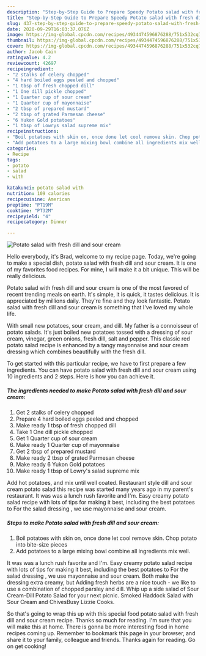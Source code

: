 ```yaml
---
description: "Step-by-Step Guide to Prepare Speedy Potato salad with fresh dill and sour cream"
title: "Step-by-Step Guide to Prepare Speedy Potato salad with fresh dill and sour cream"
slug: 437-step-by-step-guide-to-prepare-speedy-potato-salad-with-fresh-dill-and-sour-cream
date: 2020-09-29T16:03:37.076Z
image: https://img-global.cpcdn.com/recipes/4934474596876288/751x532cq70/potato-salad-with-fresh-dill-and-sour-cream-recipe-main-photo.jpg
thumbnail: https://img-global.cpcdn.com/recipes/4934474596876288/751x532cq70/potato-salad-with-fresh-dill-and-sour-cream-recipe-main-photo.jpg
cover: https://img-global.cpcdn.com/recipes/4934474596876288/751x532cq70/potato-salad-with-fresh-dill-and-sour-cream-recipe-main-photo.jpg
author: Jacob Cain
ratingvalue: 4.2
reviewcount: 42697
recipeingredient:
- "2 stalks of celery chopped"
- "4 hard boiled eggs peeled and chopped"
- "1 tbsp of fresh chopped dill"
- "1 One dill pickle chopped"
- "1 Quarter cup of sour cream"
- "1 Quarter cup of mayonnaise"
- "2 tbsp of prepared mustard"
- "2 tbsp of grated Parmesan cheese"
- "6 Yukon Gold potatoes"
- "1 tbsp of Lowrys salad supreme mix"
recipeinstructions:
- "Boil potatoes with skin on, once done let cool remove skin. Chop potato into bite-size pieces"
- "Add potatoes to a large mixing bowl combine all ingredients mix well."
categories:
- Recipe
tags:
- potato
- salad
- with

katakunci: potato salad with 
nutrition: 109 calories
recipecuisine: American
preptime: "PT19M"
cooktime: "PT32M"
recipeyield: "4"
recipecategory: Dinner

---
```



![Potato salad with fresh dill and sour cream](https://img-global.cpcdn.com/recipes/4934474596876288/751x532cq70/potato-salad-with-fresh-dill-and-sour-cream-recipe-main-photo.jpg)

Hello everybody, it's Brad, welcome to my recipe page. Today, we're going to make a special dish, potato salad with fresh dill and sour cream. It is one of my favorites food recipes. For mine, I will make it a bit unique. This will be really delicious.

Potato salad with fresh dill and sour cream is one of the most favored of recent trending meals on earth. It's simple, it is quick, it tastes delicious. It is appreciated by millions daily. They're fine and they look fantastic. Potato salad with fresh dill and sour cream is something that I've loved my whole life.

With small new potatoes, sour cream, and dill. My father is a connoisseur of potato salads. It&#39;s just boiled new potatoes tossed with a dressing of sour cream, vinegar, green onions, fresh dill, salt and pepper. This classic red potato salad recipe is enhanced by a tangy mayonnaise and sour cream dressing which combines beautifully with the fresh dill.


To get started with this particular recipe, we have to first prepare a few ingredients. You can have potato salad with fresh dill and sour cream using 10 ingredients and 2 steps. Here is how you can achieve it.

<!--inarticleads1-->

##### The ingredients needed to make Potato salad with fresh dill and sour cream:

1. Get 2 stalks of celery chopped
1. Prepare 4 hard boiled eggs peeled and chopped
1. Make ready 1 tbsp of fresh chopped dill
1. Take 1 One dill pickle chopped
1. Get 1 Quarter cup of sour cream
1. Make ready 1 Quarter cup of mayonnaise
1. Get 2 tbsp of prepared mustard
1. Make ready 2 tbsp of grated Parmesan cheese
1. Make ready 6 Yukon Gold potatoes
1. Make ready 1 tbsp of Lowry&#39;s salad supreme mix


Add hot potatoes, and mix until well coated. Restaurant style dill and sour cream potato salad this recipe was started many years ago in my parent&#39;s restaurant. It was was a lunch rush favorite and I&#39;m. Easy creamy potato salad recipe with lots of tips for making it best, including the best potatoes to For the salad dressing , we use mayonnaise and sour cream. 

<!--inarticleads2-->

##### Steps to make Potato salad with fresh dill and sour cream:

1. Boil potatoes with skin on, once done let cool remove skin. Chop potato into bite-size pieces
1. Add potatoes to a large mixing bowl combine all ingredients mix well.


It was was a lunch rush favorite and I&#39;m. Easy creamy potato salad recipe with lots of tips for making it best, including the best potatoes to For the salad dressing , we use mayonnaise and sour cream. Both make the dressing extra creamy, but Adding fresh herbs are a nice touch - we like to use a combination of chopped parsley and dill. Whip up a side salad of Sour Cream-Dill Potato Salad for your next picnic. Smoked Haddock Salad with Sour Cream and ChivesBusy Lizzie Cooks. 

So that's going to wrap this up with this special food potato salad with fresh dill and sour cream recipe. Thanks so much for reading. I'm sure that you will make this at home. There is gonna be more interesting food in home recipes coming up. Remember to bookmark this page in your browser, and share it to your family, colleague and friends. Thanks again for reading. Go on get cooking!

